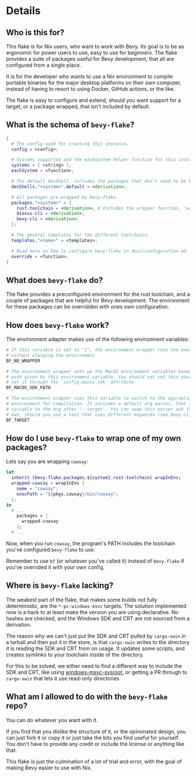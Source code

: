 # Details

## Who is this for?

This flake is for Nix users, who want to work with Bevy. Its goal is to be as
ergonomic for power users to use, easy to use for beginners. The flake provides
a suite of packages useful for Bevy development, that all are configured from a
single place.

It is for the developer who wants to use a Nix environment to compile portable
binaries for the major desktop platforms on their own computer, instead of
having to resort to using Docker, GitHub actions, or the like.

The flake is easy to configure and extend, should you want support for a target,
or a package wrapped, that isn't included by default.

## What is the schema of `bevy-flake`?

```nix
{
  # The config used for creating this instance.
  config = <config>;

  # Systems supported and the eachSystem helper function for this instance.
  systems = [ <string> ];
  eachSystem = <function>;

  # The default devShell, includes the packages that don't need to be built.
  devShells."<system>".default = <derivation>;

  # All packages pre-wrapped by bevy-flake.
  packages."<system>" = {
    rust-toolchain = <derivation>; # Includes the wrapper function, 'wrapInEnv'.
    dioxus-cli = <derivation>;
    bevy-cli = <derivation>;
  };

  # The general templates for the different toolchains.
  templates."<name>" = <templates>;

  # Read more on how to configure bevy-flake in docs/configuration.md
  override = <function>;
}
```

## What does `bevy-flake` do?

The flake provides a preconfigured environment for the rust toolchain, and a
couple of packages that are helpful for Bevy development. The environment for
these packages can be overridden with ones own configuration.

## How does `bevy-flake` work?

The environment adapter makes use of the following environment variables:

```bash
# If this variable is set to "1", the environment wrapper runs the execPath
# without changing the environment.
BF_NO_WRAPPER 

# The environment wrapper sets up the MacOS environment variables based on the
# path given by this environment variable. You should not set this yourself, but
# set it through the `config.macos.sdk` attribute.
BF_MACOS_SDK_PATH

# The environment wrapper uses this variable to switch to the appropriate
# environment for compilation. It includes a default arg parser, that sets this
# variable to the arg after '--target'. You can swap this parser out for your
# own, should you use a tool that uses different keywords (see bevy-cli).
BF_TARGET
```

## How do I use `bevy-flake` to wrap one of my own packages?

Lets say you are wrapping `cowsay`:

```nix
let
  inherit (bevy-flake.packages.${system}.rust-toolchain) wrapInEnv;
  wrapped-cowsay = wrapInEnv {
    name = "cowsay";
    execPath = "${pkgs.cowsay}/bin/cowsay";
  };
in
  # ...
    packages = [
      wrapped-cowsay
    ];
  # ...
```

Now, when you run `cowsay`, the program's PATH includes the toolchain you've
configured `bevy-flake` to use.

Remember to use `bf` (or whatever you've called it) instead of `bevy-flake` if
you've overrided it with your own config.

## Where is `bevy-flake` lacking?

The weakest part of the flake, that makes some builds not fully deterministic,
are the `*-pc-windows-msvc` targets. The solution implemented now is a hack to
at least make the version you are using declarative. No hashes are checked, and
the Windows SDK and CRT are not sourced from a derivation.

The reason why we can't just put the SDK and CRT pulled by `cargo-xwin` in a
tarball and then put it in the store, is that `cargo-xwin` writes to the
directory it is reading the SDK and CRT from on usage. It updates some scripts,
and creates symlinks to your toolchain inside of the directory.

For this to be solved, we either need to find a different way to include the SDK
and CRT, like using [windows-msvc-sysroot,][sysroot] or getting a PR through to
`cargo-xwin` that lets it use read-only directories.

[sysroot]: https://github.com/trcrsired/windows-msvc-sysroot

## What am I allowed to do with the `bevy-flake` repo?

You can do whatever you want with it.

If you find that you dislike the structure of it, or the opinonated design, you
can just fork it or copy it or just take the bits you find useful for yourself.
You don't have to provide any credit or include the license or anything like
that.

This flake is just the culmination of a lot of trial and error, with the goal of
making Bevy easier to use with Nix.
